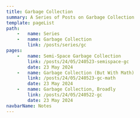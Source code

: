 ```yaml
---
title: Garbage Collection
summary: A Series of Posts on Garbage Collection
template: pageList
path:
    -   name: Series
    -   name: Garbage Collection
        link: /posts/series/gc
pages:
    -   name: Semi-Space Garbage Collection
        link: /posts/24/05/240523-semispace-gc
        date: 23 May 2024
    -   name: Garbage Collection (But With Math)
        link: /posts/24/05/240523-gc-math
        date: 23 May 2024
    -   name: Garbage Collection, Broadly
        link: /posts/24/05/240522-gc
        date: 23 May 2024
navbarName: Notes
---
```

